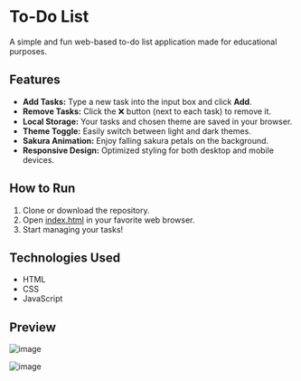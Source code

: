 # To-Do List

A simple and fun web-based to-do list application made for educational purposes.

## Features

- **Add Tasks:** Type a new task into the input box and click **Add**.
- **Remove Tasks:** Click the ❌ button (next to each task) to remove it.
- **Local Storage:** Your tasks and chosen theme are saved in your browser.
- **Theme Toggle:** Easily switch between light and dark themes.
- **Sakura Animation:** Enjoy falling sakura petals on the background.
- **Responsive Design:** Optimized styling for both desktop and mobile devices.


## How to Run

1. Clone or download the repository.
2. Open [index.html](To-Do-List/index.html) in your favorite web browser.
3. Start managing your tasks!

## Technologies Used

- HTML
- CSS
- JavaScript

## Preview


![image](https://github.com/user-attachments/assets/5325860a-f438-4888-a152-952e13c54b52)


![image](https://github.com/user-attachments/assets/2673c061-fbc8-4341-a075-de920a926112)
